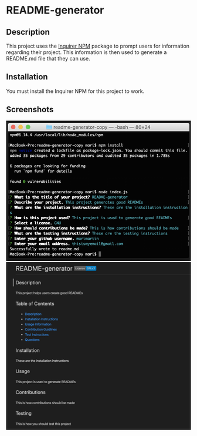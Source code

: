 # README-generator

 ## Description
  This project uses the [Inquirer NPM](https://www.npmjs.com/package/inquirer) package to prompt users for information regarding their project. This information is then used to generate a README.md file that they can use.

  ## Installation
  You must install the Inquirer NPM for this project to work.

  ## Screenshots

  <img src="/screenshots/terminal.png">

  <img src="/screenshots/preview.png">
